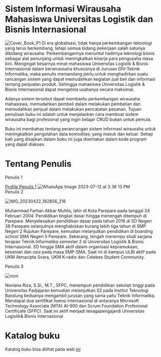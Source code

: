 # Sistem Informasi Wirausaha Mahasiswa Universitas Logistik dan Bisnis Internasional
![Cover_Book_P1](https://github.com/bukped/Chapter-buku/assets/111450989/f05ba711-755a-42b0-b4fe-8d64db51fcb3)
Di era globalisasi, tidak hanya perkembangan teknologi yang terus berkembang, tetapi semua bidang pekerjaan salah satunya dibidang wirausaha. Perkembangannya menuntut hadirnya teknologi bisnis sebagai alat penunjang untuk meningkatkan kinerja para pengusaha masa kini. Mengingat besarnya minat mahasiswa Universitas Logistik & Bisnis Internasional dalam berwirausaha khususnya di Jurusan DIV-Teknik Informatika, maka penulis memandang perlu untuk menghadirkan suatu rancangan sistem yang dapat memudahkan kegiatan jual beli dan informasi tentang penjualan produk. Sehingga mahasiswa Universitas Logistik & Bisnis Internasional dapat mengelola usahanya secara maksimal.

Adanya sistem tersebut dapat membantu perkembangan wirausaha mahasiswa, memudahkan pembeli dalam melakukan pembelian dan memudahkan penjual dalam melakukan pencatatan pesanan. Tujuan penulisan buku ini adalah untuk menjelaskan cara membuat sistem wirausaha bagi profesional yang ingin belajar CRUD bukan untuk pemula.

Buku ini membahas tentang perancangan sistem informasi wirausaha untuk meningkatkan pengolahan data komoditas; yang masuk dan keluar. Setiap bab yang disajikan dalam buku ini juga disertakan dalam kode program yang dapat diakses.

# Tentang Penulis
Penulis 1

<a href = 'https://penulis.bukupedia.co.id/2023/07/m-fachriza-farhan.html'>Profile Penulis 1</a>
![WhatsApp Image 2023-07-12 at 3 36 13 PM](https://github.com/bukped/Chapter-buku/assets/111450989/a19f44e5-992a-42de-9216-89270592269d)
<br>
Penulis 2

![IMG_20230422_182856_216](https://github.com/bukped/Chapter-buku/assets/111450989/c83beb59-703d-4ded-8240-06725c6c6102)

Muhammad Farhan Akbar Muhlis, lahir di Kota
Parepare pada tanggal 24 Februari 2004. Pendidikan
tingkat dasar hingga menengah ditempuh di
Parepare. Menyelesaikan pendidikan dasar pada
tahun 2016 di SD Negeri 38 Parepare selanjutnya
menghabiskan kurang lebih tiga tahun di SMP Negeri
2 Rujukan Parepare, kemudian melanjutkan
pendidikan di boarding school SMA Negeri 5
Parepare. Sekarang, tengah menempu studi sarjana
terapan Teknik Informatika semester 2 di Universitas
Logistik & Bisnis Internasional. SD hingga SMA aktif
dalam organisasi kepramukaan, kesenian dan osis
pada masa SMP-SMA. Saat ini di kampus ULBI aktif
pada UKM Atmacipta Svara, UKM K-radio dan Celebes
Student Community.

Penulis 3

![novi](https://github.com/bukped/Chapter-buku/assets/111450989/25cdf38e-027c-49d8-b944-be59cb6ed364)

Noviana Riza, S.Si., M.T., SFPC, menempuh
pendidikan sekolah tinggi pada Universitas Padjajaran
kemudian melanjutkan S2 pada Institut Teknologi
Bandung keduanya mengambil jurusan yang sama
yaitu Teknik Informatika. Mendapat dua sertifikat
lisensi internasional di antaranya Microsoft
Technology Associate (MTA) AI-900 dan Scrum
Foundation Profesional Certificate (SFPC). Saat ini
aktif menjadi tenagapengajardi Universitas Logistik&
Bisnis Internasional

# Katalog buku
Katalog buku bisa dilihat pada web <a href = 'https://katalog.bukupedia.co.id/2023/07/sistem-informasi-wirausaha-mahasiswa.html'>ini</a>
